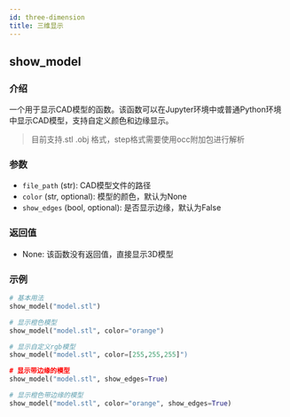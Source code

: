 ```yaml
---
id: three-dimension
title: 三维显示
---
```

## show_model

### 介绍

一个用于显示CAD模型的函数。该函数可以在Jupyter环境中或普通Python环境中显示CAD模型，支持自定义颜色和边缘显示。
> 目前支持.stl .obj 格式，step格式需要使用occ附加包进行解析
### 参数

- `file_path` (str): CAD模型文件的路径
- `color` (str, optional): 模型的颜色，默认为None
- `show_edges` (bool, optional): 是否显示边缘，默认为False

### 返回值

- None: 该函数没有返回值，直接显示3D模型

### 示例

```python
# 基本用法
show_model("model.stl")

# 显示橙色模型
show_model("model.stl", color="orange")

# 显示自定义rgb模型
show_model("model.stl", color=[255,255,255]")

# 显示带边缘的模型
show_model("model.stl", show_edges=True)

# 显示橙色带边缘的模型
show_model("model.stl", color="orange", show_edges=True)
```
